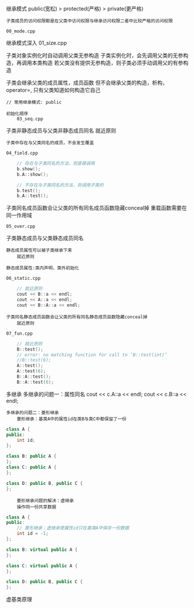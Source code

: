 



继承模式
    public(宽松) > protected(严格) > private(更严格)
    
    子类成员的访问权限都是在父类中访问权限与继承访问权限二者中比较严格的访问权限

    00_mode.cpp



继承模式深入
    01_size.cpp



子类对象实例化时自动调用父类无参构造
    子类实例化时，会先调用父类的无参构造，再调用本类构造
        若父类没有提供无参构造，则子类必须手动调用父的有参构造



子类会继承父类的成员属性，成员函数
    但不会继承父类的构造，析构，operator=, 只有父类知道如何构造它自己

    // 常用继承模式: public

    初始化顺序
        03_seq.cpp



子类非静态成员与父类非静态成员同名
    就近原则
    
    子类中存在与父类同名的成员，不会发生覆盖

    04_field.cpp

```c++
    // 存在与子类同名的方法，则直接调用
    b.show();
    b.A::show();

    // 不存在与子类同名的方法，则调用子类的
    b.test();
    b.A::test();
```




子类同名成员函数会让父类的所有同名成员函数隐藏conceal掉
    重载函数需要在同一作用域

    05_over.cpp




子类静态成员与父类静态成员同名
    
    静态成员属性可以被子类继承下来
        就近原则

    静态成员属性:类内声明，类外初始化

    06_static.cpp

```c++
    // 就近原则
    cout << B::a << endl;
    cout << A::a << endl;
    cout << B::A::a << endl;
```


    子类同名静态成员函数会让父类的所有同名静态成员函数隐藏conceal掉
        就近原则

    07_fun.cpp

```c++
    // 就近原则
    B::test();
    // error: no matching function for call to ‘B::test(int)’
    //B::test(6);
    A::test();
    A::test(6);
    B::A::test();
    B::A::test(6);
```



多继承
    多继承的问题一：属性同名
        cout << c.A::a << endl;
        cout << c.B::a << endl;

    多继承的问题二：菱形继承
        菱形继承：基类A中的属性id在类B与类C中都保留了一份

```c++
class A {
public:
    int id;
};

class B: public A {
};
class C: public A {
};

class D: public B, public C {
};
```

        菱形继承问题的解决：虚继承
        操作同一份共享数据

```c++
class A {
public:
    // 菱形继承：虚继承使属性id只在基类A中保存一份数据
    int id = -1;
};

class B: virtual public A {
};

class C: virtual public A {
};

class D: public B, public C {
};
```




虚基类原理


